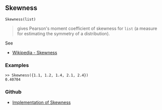 ## Skewness

```
Skewness(list)
```

> gives Pearson's moment coefficient of skewness for `list` (a measure for estimating the symmetry of a distribution). 

See
* [Wikipedia - Skewness](https://en.wikipedia.org/wiki/Skewness)

### Examples

```
>> Skewness({1.1, 1.2, 1.4, 2.1, 2.4})
0.40704
```


### Github

* [Implementation of Skewness](https://github.com/axkr/symja_android_library/blob/master/symja_android_library/matheclipse-core/src/main/java/org/matheclipse/core/builtin/StatisticsFunctions.java#L6015) 
